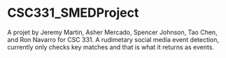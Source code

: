 # CSC331_SMEDProject
A projet by Jeremy Martin, Asher Mercado, Spencer Johnson, Tao Chen, and Ron Navarro for CSC 331.
A rudimetary social media event detection, currently only checks key matches and that is what it returns as events.

